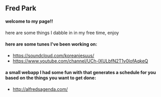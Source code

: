 ## Fred Park


#### welcome to my page!!

here are some things I dabble in in my free time, enjoy

#### here are some tunes I've been working on:
- https://soundcloud.com/koreanjesuus/
- https://www.youtube.com/channel/UCh-lXULbfN2T1v0lofAqkeQ

#### a small webapp I had some fun with that generates a schedule for you based on the things you want to get done:
- http://alfredsagenda.com/
